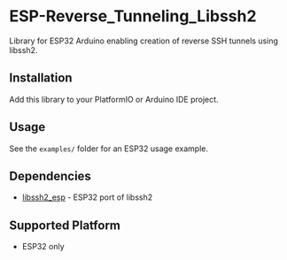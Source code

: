 # ESP-Reverse_Tunneling_Libssh2

Library for ESP32 Arduino enabling creation of reverse SSH tunnels using libssh2.

## Installation

Add this library to your PlatformIO or Arduino IDE project.

## Usage

See the `examples/` folder for an ESP32 usage example.

## Dependencies
- [libssh2_esp](https://github.com/skuodi/libssh2_esp) - ESP32 port of libssh2

## Supported Platform
- ESP32 only

